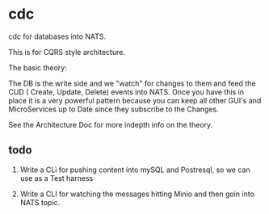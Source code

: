 # cdc

cdc for databases into NATS.

This is for CQRS style architecture.

The basic theory:

The DB is the write side and we "watch" for changes to them and feed the CUD ( Create, Update, Delete) events into NATS.
Once you have this in place it is a very powerful pattern because you can keep all other GUI's and MicroServices up to Date since they subscribe to the Changes.

See the Architecture Doc for more indepth info on the theory.






## todo

1. Write a CLi for pushing content into mySQL and Postresql, so we can use as a Test harness

2. Write a CLI for watching the messages hitting Minio and then goin into NATS topic.
